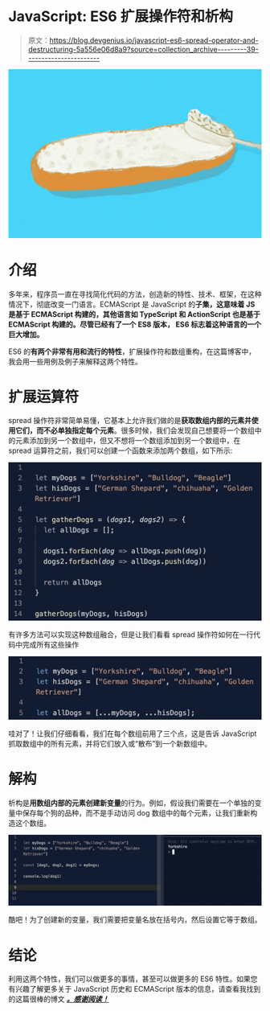 # JavaScript: ES6 扩展操作符和析构

> 原文：<https://blog.devgenius.io/javascript-es6-spread-operator-and-destructuring-5a556e06d8a9?source=collection_archive---------39----------------------->

![](img/4f4a6b92fe0d12ca670eca6ba6ccf6fd.png)

# 介绍

多年来，程序员一直在寻找简化代码的方法，创造新的特性、技术、框架，在这种情况下，彻底改变一门语言。ECMAScript 是 JavaScript 的**子集，这意味着 JS 是基于 ECMAScript 构建的，其他语言如 TypeScript 和 ActionScript 也是基于 ECMAScript 构建的。尽管已经有了一个 ES8 版本， **ES6 标志着这种语言的一个巨大增加**。**

ES6 的**有两个非常有用和流行的特性**，扩展操作符和数组重构，在这篇博客中，我会用一些用例及例子来解释这两个特性。

# 扩展运算符

spread 操作符非常简单易懂，它基本上允许我们做的是**获取数组内部的元素并使用它们，而不必单独指定每个元素**。很多时候，我们会发现自己想要将一个数组中的元素添加到另一个数组中，但又不想将一个数组添加到另一个数组中，在 spread 运算符之前，我们可以创建一个函数来添加两个数组，如下所示:

![](img/7e1e72dba9e73933e343d448b7b8ed2a.png)

有许多方法可以实现这种数组融合，但是让我们看看 spread 操作符如何在一行代码中完成所有这些操作

![](img/4b8b55713d8d66fc9f3d16ecf2dcefd0.png)

哇对了！让我们仔细看看，我们在每个数组前用了三个点，这是告诉 JavaScript 抓取数组中的所有元素，并将它们放入或“散布”到一个新数组中。

# 解构

析构是**用数组内部的元素创建新变量**的行为。例如，假设我们需要在一个单独的变量中保存每个狗的品种，而不是手动访问 dog 数组中的每个元素，让我们重新构造这个数组。

![](img/e4a4af48744dd037c8128559c220a853.png)

酷吧！为了创建新的变量，我们需要把变量名放在括号内，然后设置它等于数组。

# 结论

利用这两个特性，我们可以做更多的事情，甚至可以做更多的 ES6 特性。如果您有兴趣了解更多关于 JavaScript 历史和 ECMAScript 版本的信息，请查看我找到的这篇很棒的博文 [***。感谢阅读！***](https://medium.com/@madasamy/javascript-brief-history-and-ecmascript-es6-es7-es8-features-673973394df4)
